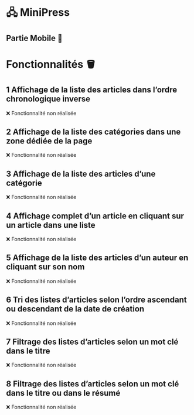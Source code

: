 # 🖧 MiniPress
## Partie Mobile 📱

# Fonctionnalités 🪣
## 1 Affichage de la liste des articles dans l’ordre chronologique inverse
❌ Fonctionnalité non réalisée
## 2 Affichage de la liste des catégories dans une zone dédiée de la page
❌ Fonctionnalité non réalisée
## 3 Affichage de la liste des articles d’une catégorie
❌ Fonctionnalité non réalisée
## 4  Affichage complet d’un article en cliquant sur un article dans une liste
❌ Fonctionnalité non réalisée
## 5 Affichage de la liste des articles d’un auteur en cliquant sur son nom
❌ Fonctionnalité non réalisée
## 6 Tri des listes d’articles selon l’ordre ascendant ou descendant de la date de création
❌ Fonctionnalité non réalisée
## 7 Filtrage des listes d’articles selon un mot clé dans le titre
❌ Fonctionnalité non réalisée
## 8 Filtrage des listes d’articles selon un mot clé dans le titre ou dans le résumé
❌ Fonctionnalité non réalisée